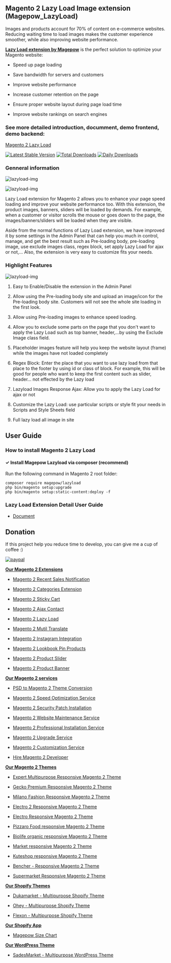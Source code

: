## Magento 2 Lazy Load Image extension (Magepow_LazyLoad) 

Images and products account for 70% of content on e-commerce websites. Reducing waiting time to load images makes the customer experience smoother, while also improving website performance.

[**Lazy Load extension by Magepow**](https://magepow.com/magento-2-lazy-load-extension.html) is the perfect solution to optimize your Magento website:

- Speed up page loading

- Save bandwidth for servers and customers

- Improve website performance

- Increase customer retention on the page

- Ensure proper website layout during page load time

- Improve website rankings on search engines

### See more detailed introduction, documment, demo frontend, demo backend: 

[Magento 2 Lazy Load](https://magepow.com/magento-2-lazy-load-extension.html)

[![Latest Stable Version](https://poser.pugx.org/magepow/lazyload/v/stable)](https://packagist.org/packages/magepow/lazyload)
[![Total Downloads](https://poser.pugx.org/magepow/lazyload/downloads)](https://packagist.org/packages/magepow/lazyload)
[![Daily Downloads](https://poser.pugx.org/magepow/lazyload/d/daily)](https://packagist.org/packages/magepow/lazyload)

### Genneral information

![lazyload-img](https://github.com/magepow/magento2-lazyload/blob/master/media/loadingbody.png)

![lazyload-img](https://github.com/magepow/magento2-lazyload/blob/master/media/preloadingimg.png)

Lazy Load extension for Magento 2 allows you to enhance your page speed loading and improve your website performance too. With this extension, the product images, banners, sliders will be loaded by demands. For example, when a customer or visitor scrolls the mouse or goes down to the page, the images/banners/sliders will be loaded when they are visible.

Aside from the normal functions of Lazy Load extension, we have improved it by some settings in the Admin Panel that can help you much in control, manage, and get the best result such as Pre-loading body, pre-loading image, use exclude images class, regex block, set apply Lazy Load for ajax or not,... Also, the extension is very easy to customize fits your needs.

### Highlight Features

![lazyload-img](https://github.com/magepow/magento2-lazyload/blob/master/media/configuration.png)

1. Easy to Enable/Disable the extension in the Admin Panel

2. Allow using the Pre-loading body site and upload an image/icon for the Pre-loading body site. Customers will not see the whole site loading in the first look.

2. Allow using Pre-loading images to enhance speed loading.

3. Allow you to exclude some parts on the page that you don't want to apply the Lazy Load such as top banner, header,...by using the Exclude Image class field.

4. Placeholder images feature will help you keep the website layout (frame) while the images have not loaded completely

5. Regex Block: Enter the place that you want to use lazy load from that place to the footer by using id or class of block. For example, this will be good for people who want to keep the first content such as slider, header... not effected by the Lazy load

6. Lazyload Images Response Ajax: Allow you to apply the Lazy Load for ajax or not

7. Customize the Lazy Load: use particular scripts or style fit your needs in Scripts and Style Sheets field

8. Full lazy load all image in site

## User Guide
### How to install Magento 2 Lazy Load
#### ✓ Install Magepow Lazyload via composer (recommend)
Run the following command in Magento 2 root folder:

```
composer require magepow/lazyload
php bin/magento setup:upgrade
php bin/magento setup:static-content:deploy -f
```

### Lazy Load Extension Detail User Guide
* [Document](https://docs.alothemes.com/m2/extension/lazyload/)

## Donation

If this project help you reduce time to develop, you can give me a cup of coffee :) 

[![paypal](https://www.paypalobjects.com/en_US/i/btn/btn_donateCC_LG.gif)](https://www.paypal.com/paypalme/alopay)


**[Our Magento 2 Extensions](https://magepow.com/magento-2-extensions.html)**

* [Magento 2 Recent Sales Notification](https://magepow.com/magento-2-recent-sales-notification.html)

* [Magento 2 Categories Extension](https://magepow.com/magento-categories-extension.html)

* [Magento 2 Sticky Cart](https://magepow.com/magento-sticky-cart.html)

* [Magento 2 Ajax Contact](https://magepow.com/magento-ajax-contact-form.html)

* [Magento 2 Lazy Load](https://magepow.com/magento-lazy-load.html)

* [Magento 2 Mutil Translate](https://magepow.com/magento-multi-translate.html)

* [Magento 2 Instagram Integration](https://magepow.com/magento-2-instagram.html)

* [Magento 2 Lookbook Pin Products](https://magepow.com/lookbook-pin-products.html)

* [Magento 2 Product Slider](https://magepow.com/magento-product-slider.html)

* [Magento 2 Product Banner](https://magepow.com/magento-banner-slider.html)

**[Our Magento 2 services](https://magepow.com/magento-services.html)**

* [PSD to Magento 2 Theme Conversion](https://magepow.com/psd-to-magento-theme-conversion.html)

* [Magento 2 Speed Optimization Service](https://magepow.com/magento-speed-optimization-service.html)

* [Magento 2 Security Patch Installation](https://magepow.com/magento-security-patch-installation.html)

* [Magento 2 Website Maintenance Service](https://magepow.com/website-maintenance-service.html)

* [Magento 2 Professional Installation Service](https://magepow.com/professional-installation-service.html)

* [Magento 2 Upgrade Service](https://magepow.com/magento-upgrade-service.html)

* [Magento 2 Customization Service](https://magepow.com/customization-service.html)

* [Hire Magento 2 Developer](https://magepow.com/hire-magento-developer.html)

**[Our Magento 2 Themes](https://alothemes.com/)**

* [Expert Multipurpose Responsive Magento 2 Theme](https://1.envato.market/c/1314680/275988/4415?u=https://themeforest.net/item/expert-premium-responsive-magento-2-and-1-support-rtl-magento-2-/21667789)

* [Gecko Premium Responsive Magento 2 Theme](https://1.envato.market/c/1314680/275988/4415?u=https://themeforest.net/item/gecko-responsive-magento-2-theme-rtl-supported/24677410)

* [Milano Fashion Responsive Magento 2 Theme](https://1.envato.market/c/1314680/275988/4415?u=https://themeforest.net/item/milano-fashion-responsive-magento-1-2-theme/12141971)

* [Electro 2 Responsive Magento 2 Theme](https://1.envato.market/c/1314680/275988/4415?u=https://themeforest.net/item/electro2-premium-responsive-magento-2-rtl-supported/26875864)

* [Electro Responsive Magento 2 Theme](https://1.envato.market/c/1314680/275988/4415?u=https://themeforest.net/item/electro-responsive-magento-1-2-theme/17042067)

* [Pizzaro Food responsive Magento 2 Theme](https://1.envato.market/c/1314680/275988/4415?u=https://themeforest.net/item/pizzaro-food-responsive-magento-1-2-theme/19438157)

* [Biolife organic responsive Magento 2 Theme](https://1.envato.market/c/1314680/275988/4415?u=https://themeforest.net/item/biolife-organic-food-magento-2-theme-rtl-supported/25712510)

* [Market responsive Magento 2 Theme](https://1.envato.market/c/1314680/275988/4415?u=https://themeforest.net/item/market-responsive-magento-2-theme/22997928)

* [Kuteshop responsive Magento 2 Theme](https://1.envato.market/c/1314680/275988/4415?u=https://themeforest.net/item/kuteshop-multipurpose-responsive-magento-1-2-theme/12985435)

* [Bencher - Responsive Magento 2 Theme](https://1.envato.market/c/1314680/275988/4415?u=https://themeforest.net/item/bencher-responsive-magento-1-2-theme/15787772)

* [Supermarket Responsive Magento 2 Theme](https://1.envato.market/c/1314680/275988/4415?u=https://themeforest.net/item/supermarket-responsive-magento-1-2-theme/18447995)

**[Our Shopify Themes](https://themeforest.net/user/alotheme)**

* [Dukamarket - Multipurpose Shopify Theme](https://1.envato.market/c/1314680/275988/4415?u=https://themeforest.net/item/dukamarket-multipurpose-shopify-theme/36158349)

* [Ohey - Multipurpose Shopify Theme](https://1.envato.market/c/1314680/275988/4415?u=https://themeforest.net/item/ohey-multipurpose-shopify-theme/34624195)

* [Flexon - Multipurpose Shopify Theme](https://1.envato.market/c/1314680/275988/4415?u=https://themeforest.net/item/flexon-multipurpose-shopify-theme/33461048)

**[Our Shopify App](https://apps.shopify.com/partners/maggicart)**

* [Magepow Size Chart](https://apps.shopify.com/magepow-size-chart)

**[Our WordPress Theme](https://themeforest.net/user/alotheme/portfolio)**

* [SadesMarket - Multipurpose WordPress Theme](https://1.envato.market/c/1314680/275988/4415?u=https://themeforest.net/item/sadesmarket-multipurpose-wordpress-theme/35369933)